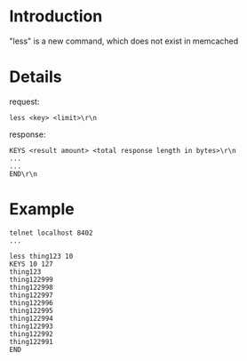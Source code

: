 # Introduction #

"less" is a new command, which does not exist in memcached


# Details #
request:

```
less <key> <limit>\r\n
```

response:
```
KEYS <result amount> <total response length in bytes>\r\n
...
...
END\r\n
```

# Example #
```
telnet localhost 8402
...

less thing123 10
KEYS 10 127
thing123
thing122999
thing122998
thing122997
thing122996
thing122995
thing122994
thing122993
thing122992
thing122991
END

```